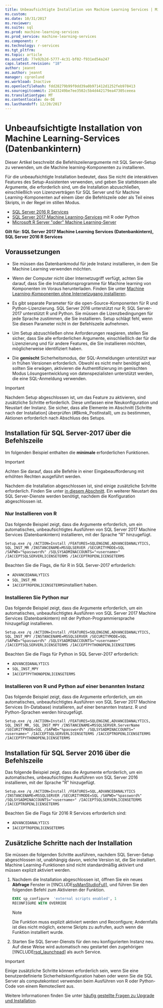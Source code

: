 ```yaml
---
title: Unbeaufsichtigte Installation von Machine Learning Services | Microsoft Docs
ms.custom: 
ms.date: 10/31/2017
ms.reviewer: 
ms.suite: sql
ms.prod: machine-learning-services
ms.prod_service: machine-learning-services
ms.component: r
ms.technology: r-services
ms.tgt_pltfrm: 
ms.topic: article
ms.assetid: 77e92b2d-5777-4c31-bf02-f931ed54a247
caps.latest.revision: "18"
author: jeannt
ms.author: jeannt
manager: cgronlund
ms.workload: Inactive
ms.openlocfilehash: fdd28279b99f0dd39a0b971412d1252feb978413
ms.sourcegitcommit: 23433249be7ee3502c5b4d442179ea47305ceeea
ms.translationtype: MT
ms.contentlocale: de-DE
ms.lasthandoff: 12/20/2017
---
```

# <a name="unattended-installation-of-machine-learning-services-in-database"></a>Unbeaufsichtigte Installation von Machine Learning-Services (Datenbankintern)

Dieser Artikel beschreibt die Befehlszeilenargumente mit SQL Server-Setup zu verwenden, um die Machine learning-Komponenten zu installieren.

Für die unbeaufsichtigte Installation bedeutet, dass Sie nicht die interaktiven Features des Setup-Assistenten verwenden, und geben Sie stattdessen alle Argumente, die erforderlich sind, um die Installation abzuschließen, einschließlich von Lizenzverträgen für SQL Server und für Machine Learning-Komponenten auf einem über die Befehlszeile oder als Teil eines Skripts, in der Regel im stillen Modus.

+ [SQL Server 2016 R Services](#bkmk_OldInstall)
+ [SQL Server 2017 Machine Learning-Services](#bkmk_NewInstall) mit R oder Python
+ [Microsoft R Server "oder" Machine Learning-Server](../r/install-microsoft-r-server-from-the-command-line.md)

**Gilt für: SQL Server 2017 Machine Learning Services (Datenbankintern), SQL Server 2016 R Services**

## <a name="prerequisites"></a>Voraussetzungen

+ Sie müssen das Datenbankmodul für jede Instanz installieren, in dem Sie Machine Learning verwenden möchten.

+ Wenn der Computer nicht über Internetzugriff verfügt, achten Sie darauf, dass Sie die Installationsprogramme für Machine learning von Komponenten im Voraus herunterladen. Finden Sie unter [Machine Learning-Komponenten ohne Internetzugang installieren](../r/installing-ml-components-without-internet-access.md).

+ Es gibt separate Parameter für die open-Source-Komponenten für R und Python-Lizenzierung. SQL Server 2016 unterstützt nur R; SQL Server-2017 unterstützt R und Python. Sie müssen die Lizenzbedingungen für jede Sprache zustimmen, die Sie installieren. Setup schlägt fehl, wenn Sie diesen Parameter nicht in der Befehlszeile aufnehmen.

+ Um Setup abzuschließen ohne Anforderungen reagieren, stellen Sie sicher, dass Sie alle erforderlichen Argumente, einschließlich der für die Lizenzierung und für andere Features, die Sie installieren möchten, möglicherweise identifiziert haben.

+ Die **gemischt** Sicherheitsmodus, der SQL-Anmeldungen unterstützt war in frühen Versionen erforderlich. Obwohl es nicht mehr benötigt wird, sollten Sie erwägen, aktivieren die Authentifizierung im gemischten Modus Lösungsentwicklung von datenspezialisten unterstützt werden, die eine SQL-Anmeldung verwenden.

> [!IMPORTANT]
> 
> Nachdem Setup abgeschlossen ist, um das Feature zu aktivieren, sind zusätzliche Schritte erforderlich. Diese umfassen eine Neukonfiguration und Neustart der Instanz. Sie sicher, dass alle Elemente im Abschnitt [Schritte nach der Installation] überprüfen (#Bkmk_PostInstall), um zu bestimmen, Aktionen erforderlich nach Abschluss des Setups.

## <a name="bkmk_NewInstall"></a>Installation für SQL Server-2017 über die Befehlszeile

Im folgenden Beispiel enthalten die **minimale** erforderlichen Funktionen.

> [!IMPORTANT]
> Achten Sie darauf, dass alle Befehle in einer Eingabeaufforderung mit erhöhten Rechten ausgeführt werden.
> 
> Nachdem die Installation abgeschlossen ist, sind einige zusätzliche Schritte erforderlich. Finden Sie unter [in diesem Abschnitt](#bkmk_PostInstall). 
> Ein weiterer Neustart des SQL Server-Dienste werden benötigt, nachdem die Konfiguration abgeschlossen ist.

### <a name="install-r-only"></a>Nur Installieren von R

Das folgende Beispiel zeigt, dass die Argumente erforderlich, um ein automatisches, unbeaufsichtigtes Ausführen von SQL Server 2017 Machine Services (Datenbankintern) installieren, mit der Sprache "R" hinzugefügt.

```
Setup.exe /q /ACTION=Install /FEATURES=SQLENGINE,ADVANCEDANALYTICS, SQL_INST_MR /INSTANCENAME=MSSQLSERVER /SECURITYMODE=SQL /SAPWD="%password%" /SQLSYSADMINACCOUNTS="<username>" /IACCEPTSQLSERVERLICENSETERMS /IACCEPTROPENLICENSETERMS
```

Beachten Sie die Flags, die für R in SQL Server-2017 erforderlich:

+ `ADVANCEDANALYTICS`
+ `SQL_INST_MR`
+ `IACCEPTROPENLICENSETERMS`installiert haben.

### <a name="install-python-only"></a>Installieren Sie Python nur

Das folgende Beispiel zeigt, dass die Argumente erforderlich, um ein automatisches, unbeaufsichtigtes Ausführen von SQL Server 2017 Machine Services (Datenbankintern) mit der Python-Programmiersprache hinzugefügt installieren.

```
Setup.exe /q /ACTION=Install /FEATURES=SQLENGINE,ADVANCEDANALYTICS, SQL_INST_MPY /INSTANCENAME=MSSQLSERVER /SECURITYMODE=SQL /SAPWD="%password%" /SQLSYSADMINACCOUNTS="<username>" /IACCEPTSQLSERVERLICENSETERMS /IACCEPTPYTHONOPENLICENSETERMS
```

Beachten Sie die Flags für Python in SQL Server-2017 erforderlich:

+ `ADVANCEDANALYTICS`
+ `SQL_INST_MPY`
+ `IACCEPTPYTHONOPENLICENSETERMS`

### <a name="install-both-r-and-python-on-a-named-instance"></a>Installieren von R und Python auf einer benannten Instanz

Das folgende Beispiel zeigt, dass die Argumente erforderlich, um ein automatisches, unbeaufsichtigtes Ausführen von SQL Server 2017 Machine Services (In-Database) installieren, auf einer benannten Instanz. R und Python-Sprachen werden hinzugefügt.

```
Setup.exe /q /ACTION=Install /FEATURES=SQLENGINE,ADVANCEDANALYTICS, SQL_INST_MR, SQL_INST_MPY /INSTANCENAME=MSSQLSERVER.ServerName /SECURITYMODE=SQL /SAPWD="%password%" /SQLSYSADMINACCOUNTS="<username>" /IACCEPTSQLSERVERLICENSETERMS /IACCEPTROPENLICENSETERMS /IACCEPTPYTHONOPENLICENSETERMS
```

## <a name="OldInstall"></a>Installation für SQL Server 2016 über die Befehlszeile
 
Das folgende Beispiel zeigt, dass die Argumente erforderlich, um ein automatisches, unbeaufsichtigtes Ausführen von SQL Server 2016 installieren, mit der Sprache "R" hinzugefügt.

```
Setup.exe /q /ACTION=Install /FEATURES=SQL,ADVANCEDANALYTICS /INSTANCENAME=MSSQLSERVER /SECURITYMODE=SQL /SAPWD="%password%" /SQLSYSADMINACCOUNTS="<username>" /IACCEPTSQLSERVERLICENSETERMS /IACCEPTROPENLICENSETERMS
```

Beachten Sie die Flags für 2016 R Services erforderlich sind:

+ `ADVANCEDANALYTICS`
+ `IACCEPTROPENLICENSETERMS`

## <a name = "bkmk_PostInstall"></a>Zusätzliche Schritte nach der Installation

Sie müssen die folgenden Schritte ausführen, nachdem SQL Server-Setup abgeschlossen ist, unabhängig davon, welche Version ist, die Sie installiert. Machine Learning-Funktionen sind nicht standardmäßig aktiviert und müssen explizit aktiviert werden.

1.  Nachdem die Installation abgeschlossen ist, öffnen Sie ein neues **Abfrage** Fenster in [!INCLUDE[ssManStudioFull](../../includes/ssmanstudiofull-md.md)], und führen Sie den folgenden Befehl zum Aktivieren der Funktion.
  
    ```SQL
    EXEC sp_configure  'external scripts enabled', 1
    RECONFIGURE WITH OVERRIDE
    ```
  
    > [!NOTE]
    >  Die Funktion muss explizit aktiviert werden und Reconfigure; Andernfalls ist dies nicht möglich, externe Skripts zu aufrufen, auch wenn die Funktion installiert wurde.
  
2.  Starten Sie SQL Server-Diensts für den neu konfigurierten Instanz neu. Auf diese Weise wird automatisch neu gestartet den zugehörigen [!INCLUDE[rsql_launchpad](../../includes/rsql-launchpad-md.md)] als auch Service.

> [!IMPORTANT]
> 
> Einige zusätzliche Schritte können erforderlich sein, wenn Sie eine benutzerdefinierte Sicherheitskonfiguration haben oder wenn Sie die SQL Server als computekontext verwenden beim Ausführen von R oder Python-Code von einem Remoteclient aus. 
> 
> Weitere Informationen finden Sie unter [häufig gestellte Fragen zu Upgrade und Installation](../../advanced-analytics/r/upgrade-and-installation-faq-sql-server-r-services.md).
